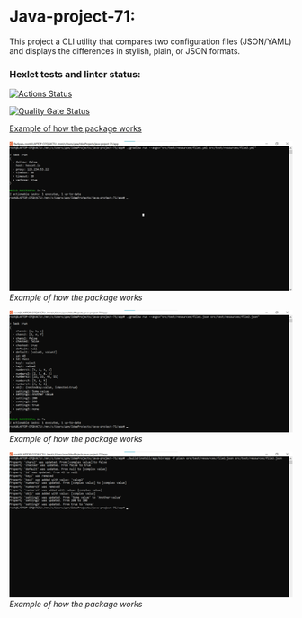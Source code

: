 # Java-project-71:
This project a CLI utility that compares two configuration files (JSON/YAML) and displays the differences in stylish, plain, or JSON formats.

### Hexlet tests and linter status:
[![Actions Status](https://github.com/ZyrT12/java-project-71/actions/workflows/hexlet-check.yml/badge.svg)](https://github.com/ZyrT12/java-project-71/actions)


[![Quality Gate Status](https://sonarcloud.io/api/project_badges/measure?project=ZyrT12_java-project-71&metric=alert_status)](https://sonarcloud.io/summary/new_code?id=ZyrT12_java-project-71)

[Example of how the package works](https://asciinema.org/a/8h0OCq2ZvrvMaK15vcrPBueuZ)

![Example of how the package works (Yml)](image/Task8.png)
_Example of how the package works_

![Example of how the package works (Yml)](image/Task9.png)
_Example of how the package works_

![Example of how the package works (Yml)](image/Task10.png)
_Example of how the package works_